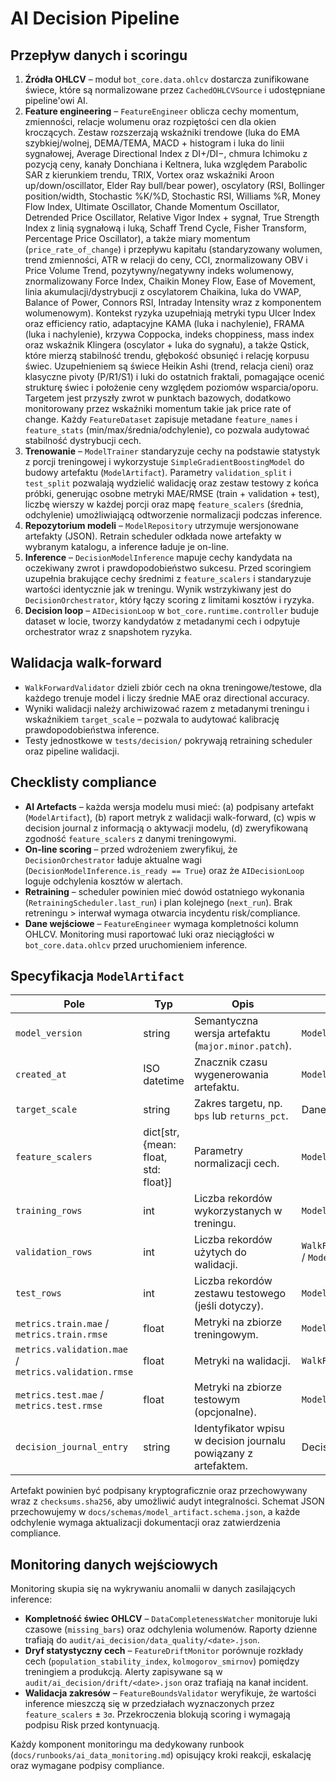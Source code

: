 # AI Decision Pipeline

## Przepływ danych i scoringu

1. **Źródła OHLCV** – moduł `bot_core.data.ohlcv` dostarcza zunifikowane świece, które są normalizowane przez `CachedOHLCVSource` i udostępniane pipeline'owi AI.
2. **Feature engineering** – `FeatureEngineer` oblicza cechy momentum, zmienności, relacje wolumenu oraz rozpiętości cen dla okien kroczących. Zestaw rozszerzają wskaźniki trendowe (luka do EMA szybkiej/wolnej, DEMA/TEMA, MACD + histogram i luka do linii sygnałowej, Average Directional Index z DI+/DI−, chmura Ichimoku z pozycją ceny, kanały Donchiana i Keltnera, luka względem Parabolic SAR z kierunkiem trendu, TRIX, Vortex oraz wskaźniki Aroon up/down/oscillator, Elder Ray bull/bear power), oscylatory (RSI, Bollinger position/width, Stochastic %K/%D, Stochastic RSI, Williams %R, Money Flow Index, Ultimate Oscillator, Chande Momentum Oscillator, Detrended Price Oscillator, Relative Vigor Index + sygnał, True Strength Index z linią sygnałową i luką, Schaff Trend Cycle, Fisher Transform, Percentage Price Oscillator), a także miary momentum (`price_rate_of_change`) i przepływu kapitału (standaryzowany wolumen, trend zmienności, ATR w relacji do ceny, CCI, znormalizowany OBV i Price Volume Trend, pozytywny/negatywny indeks wolumenowy, znormalizowany Force Index, Chaikin Money Flow, Ease of Movement, linia akumulacji/dystrybucji z oscylatorem Chaikina, luka do VWAP, Balance of Power, Connors RSI, Intraday Intensity wraz z komponentem wolumenowym). Kontekst ryzyka uzupełniają metryki typu Ulcer Index oraz efficiency ratio, adaptacyjne KAMA (luka i nachylenie), FRAMA (luka i nachylenie), krzywa Coppocka, indeks choppiness, mass index oraz wskaźnik Klingera (oscylator + luka do sygnału), a także Qstick, które mierzą stabilność trendu, głębokość obsunięć i relację korpusu świec. Uzupełnieniem są świece Heikin Ashi (trend, relacja cieni) oraz klasyczne pivoty (P/R1/S1) i luki do ostatnich fraktali, pomagające ocenić strukturę świec i położenie ceny względem poziomów wsparcia/oporu. Targetem jest przyszły zwrot w punktach bazowych, dodatkowo monitorowany przez wskaźniki momentum takie jak price rate of change. Każdy `FeatureDataset` zapisuje metadane `feature_names` i `feature_stats` (min/max/średnia/odchylenie), co pozwala audytować stabilność dystrybucji cech.
3. **Trenowanie** – `ModelTrainer` standaryzuje cechy na podstawie statystyk z porcji treningowej i wykorzystuje `SimpleGradientBoostingModel` do budowy artefaktu (`ModelArtifact`). Parametry `validation_split` i `test_split` pozwalają wydzielić walidację oraz zestaw testowy z końca próbki, generując osobne metryki MAE/RMSE (train + validation + test), liczbę wierszy w każdej porcji oraz mapę `feature_scalers` (średnia, odchylenie) umożliwiającą odtworzenie normalizacji podczas inference.
4. **Repozytorium modeli** – `ModelRepository` utrzymuje wersjonowane artefakty (JSON). Retrain scheduler odkłada nowe artefakty w wybranym katalogu, a inference ładuje je on-line.
5. **Inference** – `DecisionModelInference` mapuje cechy kandydata na oczekiwany zwrot i prawdopodobieństwo sukcesu. Przed scoringiem uzupełnia brakujące cechy średnimi z `feature_scalers` i standaryzuje wartości identycznie jak w treningu. Wynik wstrzykiwany jest do `DecisionOrchestrator`, który łączy scoring z limitami kosztów i ryzyka.
6. **Decision loop** – `AIDecisionLoop` w `bot_core.runtime.controller` buduje dataset w locie, tworzy kandydatów z metadanymi cech i odpytuje orchestrator wraz z snapshotem ryzyka.

## Walidacja walk-forward

- `WalkForwardValidator` dzieli zbiór cech na okna treningowe/testowe, dla każdego trenuje model i liczy średnie MAE oraz directional accuracy.
- Wyniki walidacji należy archiwizować razem z metadanymi treningu i wskaźnikiem `target_scale` – pozwala to audytować kalibrację prawdopodobieństwa inference.
- Testy jednostkowe w `tests/decision/` pokrywają retraining scheduler oraz pipeline walidacji.

## Checklisty compliance

- **AI Artefacts** – każda wersja modelu musi mieć: (a) podpisany artefakt (`ModelArtifact`), (b) raport metryk z walidacji walk-forward, (c) wpis w decision journal z informacją o aktywacji modelu, (d) zweryfikowaną zgodność `feature_scalers` z danymi treningowymi.
- **On-line scoring** – przed wdrożeniem zweryfikuj, że `DecisionOrchestrator` ładuje aktualne wagi (`DecisionModelInference.is_ready == True`) oraz że `AIDecisionLoop` loguje odchylenia kosztów w alertach.
- **Retraining** – scheduler powinien mieć dowód ostatniego wykonania (`RetrainingScheduler.last_run`) i plan kolejnego (`next_run`). Brak retreningu > interwał wymaga otwarcia incydentu risk/compliance.
- **Dane wejściowe** – `FeatureEngineer` wymaga kompletności kolumn OHLCV. Monitoring musi raportować luki oraz nieciągłości w `bot_core.data.ohlcv` przed uruchomieniem inference.

## Specyfikacja `ModelArtifact`

| Pole | Typ | Opis | Źródło |
| --- | --- | --- | --- |
| `model_version` | string | Semantyczna wersja artefaktu (`major.minor.patch`). | `ModelRepository` |
| `created_at` | ISO datetime | Znacznik czasu wygenerowania artefaktu. | `ModelTrainer` |
| `target_scale` | string | Zakres targetu, np. `bps` lub `returns_pct`. | Dane treningowe |
| `feature_scalers` | dict[str, {mean: float, std: float}] | Parametry normalizacji cech. | `ModelTrainer` |
| `training_rows` | int | Liczba rekordów wykorzystanych w treningu. | `ModelTrainer` |
| `validation_rows` | int | Liczba rekordów użytych do walidacji. | `WalkForwardValidator` / `ModelTrainer` |
| `test_rows` | int | Liczba rekordów zestawu testowego (jeśli dotyczy). | `ModelTrainer` |
| `metrics.train.mae` / `metrics.train.rmse` | float | Metryki na zbiorze treningowym. | `ModelTrainer` |
| `metrics.validation.mae` / `metrics.validation.rmse` | float | Metryki na walidacji. | `WalkForwardValidator` |
| `metrics.test.mae` / `metrics.test.rmse` | float | Metryki na zbiorze testowym (opcjonalne). | `ModelTrainer` |
| `decision_journal_entry` | string | Identyfikator wpisu w decision journalu powiązany z artefaktem. | Decision journal |

Artefakt powinien być podpisany kryptograficznie oraz przechowywany wraz z `checksums.sha256`, aby umożliwić audyt integralności. Schemat JSON przechowujemy w `docs/schemas/model_artifact.schema.json`, a każde odchylenie wymaga aktualizacji dokumentacji oraz zatwierdzenia compliance.

## Monitoring danych wejściowych

Monitoring skupia się na wykrywaniu anomalii w danych zasilających inference:

- **Kompletność świec OHLCV** – `DataCompletenessWatcher` monitoruje luki czasowe (`missing_bars`) oraz odchylenia wolumenów. Raporty dzienne trafiają do `audit/ai_decision/data_quality/<date>.json`.
- **Dryf statystyczny cech** – `FeatureDriftMonitor` porównuje rozkłady cech (`population_stability_index`, `kolmogorov_smirnov`) pomiędzy treningiem a produkcją. Alerty zapisywane są w `audit/ai_decision/drift/<date>.json` oraz trafiają na kanał incident.
- **Walidacja zakresów** – `FeatureBoundsValidator` weryfikuje, że wartości inference mieszczą się w przedziałach wyznaczonych przez `feature_scalers` ± `3σ`. Przekroczenia blokują scoring i wymagają podpisu Risk przed kontynuacją.

Każdy komponent monitoringu ma dedykowany runbook (`docs/runbooks/ai_data_monitoring.md`) opisujący kroki reakcji, eskalację oraz wymagane podpisy compliance.
